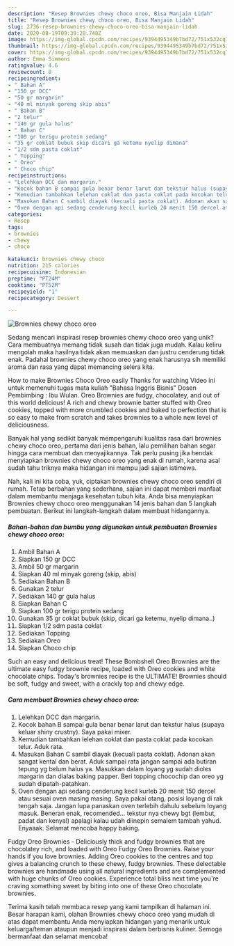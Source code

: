 ```yaml
---
description: "Resep Brownies chewy choco oreo, Bisa Manjain Lidah"
title: "Resep Brownies chewy choco oreo, Bisa Manjain Lidah"
slug: 2736-resep-brownies-chewy-choco-oreo-bisa-manjain-lidah
date: 2020-08-19T09:39:28.748Z
image: https://img-global.cpcdn.com/recipes/9394495349b7bd72/751x532cq70/brownies-chewy-choco-oreo-foto-resep-utama.jpg
thumbnail: https://img-global.cpcdn.com/recipes/9394495349b7bd72/751x532cq70/brownies-chewy-choco-oreo-foto-resep-utama.jpg
cover: https://img-global.cpcdn.com/recipes/9394495349b7bd72/751x532cq70/brownies-chewy-choco-oreo-foto-resep-utama.jpg
author: Emma Simmons
ratingvalue: 4.6
reviewcount: 8
recipeingredient:
- " Bahan A"
- "150 gr DCC"
- "50 gr margarin"
- "40 ml minyak goreng skip abis"
- " Bahan B"
- "2 telur"
- "140 gr gula halus"
- " Bahan C"
- "100 gr terigu protein sedang"
- "35 gr coklat bubuk skip dicari ga ketemu nyelip dimana"
- "1/2 sdm pasta coklat"
- " Topping"
- " Oreo"
- " Choco chip"
recipeinstructions:
- "Lelehkan DCC dan margarin."
- "Kocok bahan B sampai gula benar benar larut dan tekstur halus (supaya keluar shiny crustny). Saya pakai mixer."
- "Kemudian tambahkan lelehan coklat dan pasta coklat pada kocokan telur. Aduk rata."
- "Masukan Bahan C sambil diayak (kecuali pasta coklat). Adonan akan sangat kental dan berat. Aduk sampai rata jangan sampai ada butiran tepung yg belum halus ya. Masukkan dalam loyang yg sudah dioles margarin dan dialas baking papper. Beri topping chocochip dan oreo yg sudah dipatah-patahkan."
- "Oven dengan api sedang cenderung kecil kurleb 20 menit 150 dercel atau sesuai oven masing masing. Saya pakai otang, posisi loyang di rak tengah saja. Jangan lupa panaskan oven terlebih dahulu sebelum loyang masuk. Beneran enak, recomended... tekstur nya chewy bgt (lembut, padat dan kenyal) apalagi kalau udah diinepin semalem tambah yahud. Enyaaak. Selamat mencoba happy baking."
categories:
- Resep
tags:
- brownies
- chewy
- choco

katakunci: brownies chewy choco 
nutrition: 215 calories
recipecuisine: Indonesian
preptime: "PT24M"
cooktime: "PT52M"
recipeyield: "1"
recipecategory: Dessert

---
```



![Brownies chewy choco oreo](https://img-global.cpcdn.com/recipes/9394495349b7bd72/751x532cq70/brownies-chewy-choco-oreo-foto-resep-utama.jpg)

Sedang mencari inspirasi resep brownies chewy choco oreo yang unik? Cara membuatnya memang tidak susah dan tidak juga mudah. Kalau keliru mengolah maka hasilnya tidak akan memuaskan dan justru cenderung tidak enak. Padahal brownies chewy choco oreo yang enak harusnya sih memiliki aroma dan rasa yang dapat memancing selera kita.

How to make Brownies Choco Oreo easily Thanks for watching Video ini untuk memenuhi tugas mata kuliah &#34;Bahasa Inggris Bisnis&#34; Dosen Pembimbing : Ibu Wulan. Oreo Brownies are fudgy, chocolatey, and out of this world delicious! A rich and chewy brownie batter stuffed with Oreo cookies, topped with more crumbled cookies and baked to perfection that is so easy to make from scratch and takes brownies to a whole new level of deliciousness.

Banyak hal yang sedikit banyak mempengaruhi kualitas rasa dari brownies chewy choco oreo, pertama dari jenis bahan, lalu pemilihan bahan segar hingga cara membuat dan menyajikannya. Tak perlu pusing jika hendak menyiapkan brownies chewy choco oreo yang enak di rumah, karena asal sudah tahu triknya maka hidangan ini mampu jadi sajian istimewa.


Nah, kali ini kita coba, yuk, ciptakan brownies chewy choco oreo sendiri di rumah. Tetap berbahan yang sederhana, sajian ini dapat memberi manfaat dalam membantu menjaga kesehatan tubuh kita. Anda bisa menyiapkan Brownies chewy choco oreo menggunakan 14 jenis bahan dan 5 langkah pembuatan. Berikut ini langkah-langkah dalam membuat hidangannya.

<!--inarticleads1-->

##### Bahan-bahan dan bumbu yang digunakan untuk pembuatan Brownies chewy choco oreo:

1. Ambil  Bahan A
1. Siapkan 150 gr DCC
1. Ambil 50 gr margarin
1. Siapkan 40 ml minyak goreng (skip, abis)
1. Sediakan  Bahan B
1. Gunakan 2 telur
1. Sediakan 140 gr gula halus
1. Siapkan  Bahan C
1. Siapkan 100 gr terigu protein sedang
1. Gunakan 35 gr coklat bubuk (skip, dicari ga ketemu, nyelip dimana..)
1. Siapkan 1/2 sdm pasta coklat
1. Sediakan  Topping
1. Sediakan  Oreo
1. Siapkan  Choco chip


Such an easy and delicious treat! These Bombshell Oreo Brownies are the ultimate easy fudgy brownie recipe, loaded with Oreo cookies and white chocolate chips. Today&#39;s brownies recipe is the ULTIMATE! Brownies should be soft, fudgy and sweet, with a crackly top and chewy edge. 

<!--inarticleads2-->

##### Cara membuat Brownies chewy choco oreo:

1. Lelehkan DCC dan margarin.
1. Kocok bahan B sampai gula benar benar larut dan tekstur halus (supaya keluar shiny crustny). Saya pakai mixer.
1. Kemudian tambahkan lelehan coklat dan pasta coklat pada kocokan telur. Aduk rata.
1. Masukan Bahan C sambil diayak (kecuali pasta coklat). Adonan akan sangat kental dan berat. Aduk sampai rata jangan sampai ada butiran tepung yg belum halus ya. Masukkan dalam loyang yg sudah dioles margarin dan dialas baking papper. Beri topping chocochip dan oreo yg sudah dipatah-patahkan.
1. Oven dengan api sedang cenderung kecil kurleb 20 menit 150 dercel atau sesuai oven masing masing. Saya pakai otang, posisi loyang di rak tengah saja. Jangan lupa panaskan oven terlebih dahulu sebelum loyang masuk. Beneran enak, recomended... tekstur nya chewy bgt (lembut, padat dan kenyal) apalagi kalau udah diinepin semalem tambah yahud. Enyaaak. Selamat mencoba happy baking.


Fudgy Oreo Brownies - Deliciously thick and fudgy brownies that are chocolatey rich, and loaded with Oreo Fudgy Oreo Brownies. Raise your hands if you love brownies. Adding Oreo cookies to the centres and top gives a balancing crunch to these chewy, fudgy brownies. These delectable brownies are handmade using all natural ingredients and are complemented with huge chunks of Oreo cookies. Experience total bliss next time you&#39;re craving something sweet by biting into one of these Oreo chocolate brownies. 

Terima kasih telah membaca resep yang kami tampilkan di halaman ini. Besar harapan kami, olahan Brownies chewy choco oreo yang mudah di atas dapat membantu Anda menyiapkan hidangan yang menarik untuk keluarga/teman ataupun menjadi inspirasi dalam berbisnis kuliner. Semoga bermanfaat dan selamat mencoba!
